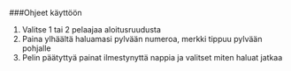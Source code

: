 ###Ohjeet käyttöön
1. Valitse 1 tai 2 pelaajaa aloitusruudusta
2. Paina ylhäältä haluamasi pylvään numeroa, merkki tippuu pylvään pohjalle
3. Pelin päätyttyä painat ilmestynyttä nappia ja valitset miten haluat jatkaa
